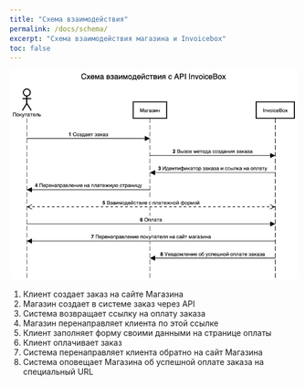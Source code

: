 ```yaml
---
title: "Схема взаимодействия"
permalink: /docs/schema/
excerpt: "Схема взаимодействия магазина и Invoicebox"
toc: false
---
```


![Схема взаимодействия](/assets/images/api-invoicebox.png)

1. Клиент создает заказ на сайте Магазина
1. Магазин создает в системе заказ через API
1. Система возвращает ссылку на оплату заказа
1. Магазин перенаправляет клиента по этой ссылке
1. Клиент заполняет форму своими данными на странице оплаты
1. Клиент оплачивает заказ
1. Система перенаправляет клиента обратно на сайт Магазина   
1. Система оповещает Магазина об успешной оплате заказа на специальный URL
